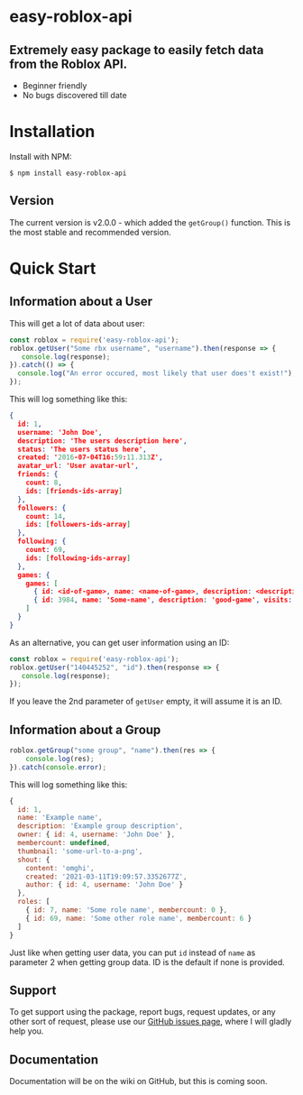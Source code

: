 # easy-roblox-api
## Extremely easy package to easily fetch data from the Roblox API.
* Beginner friendly
* No bugs discovered till date

# Installation
Install with NPM:
```
$ npm install easy-roblox-api
```
## Version
The current version is v2.0.0 - which added the `getGroup()` function. This is the most stable and recommended version.

# Quick Start
## Information about a User
This will get a lot of data about user:
```js
const roblox = require('easy-roblox-api');
roblox.getUser("Some rbx username", "username").then(response => {
   console.log(response); 
}).catch(() => {
  console.log("An error occured, most likely that user does't exist!");
});
```

This will log something like this:
```json
{
  id: 1,
  username: 'John Doe',
  description: 'The users description here',
  status: 'The users status here',
  created: '2016-07-04T16:59:11.313Z',
  avatar_url: 'User avatar-url',
  friends: {
    count: 8,
    ids: [friends-ids-array]
  },
  followers: {
    count: 14,
    ids: [followers-ids-array]
  },
  following: {
    count: 69,
    ids: [following-ids-array]
  },
  games: {
    games: [
      { id: <id-of-game>, name: <name-of-game>, description: <description-of-game>, visits: <game-visits-count> },
      { id: 3984, name: 'Some-name', description: 'good-game', visits: 3000 }
    ]
  }
}
```
As an alternative, you can get user information using an ID:
```js
const roblox = require('easy-roblox-api');
roblox.getUser("140445252", "id").then(response => {
   console.log(response); 
});
```
If you leave the 2nd parameter of `getUser` empty, it will assume it is an ID.

## Information about a Group

```js
roblox.getGroup("some group", "name").then(res => {
    console.log(res);
}).catch(console.error);
```
This will log something like this:
```js
{
  id: 1,
  name: 'Example name',
  description: 'Example group description',
  owner: { id: 4, username: 'John Doe' },
  membercount: undefined,
  thumbnail: 'some-url-to-a-png',
  shout: {
    content: 'omghi',
    created: '2021-03-11T19:09:57.3352677Z',
    author: { id: 4, username: 'John Doe' }
  },
  roles: [
    { id: 7, name: 'Some role name', membercount: 0 },
    { id: 69, name: 'Some other role name', membercount: 6 }
  ]
}
```

Just like when getting user data, you can put `id` instead of `name` as parameter 2 when getting group data. ID is the default if none is provided.


## Support
To get support using the package, report bugs, request updates, or any other sort of request, please use our [GitHub issues page](https://github.com/Yankue/easy-roblox-api/issues), where I will gladly help you.

## Documentation
Documentation will be on the wiki on GitHub, but this is coming soon.
